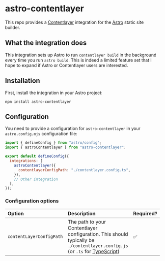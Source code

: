 # astro-contentlayer

This repo provides a [Contentlayer] integration for the [Astro] static site builder.

## What the integration does

This integration sets up Astro to run `contentlayer build` in the background every time you run `astro build`. This is indeed a limited feature set that I hope to expand if Astro or Contentlayer users are interested.

## Installation

First, install the integration in your Astro project:

```shell
npm install astro-contentlayer
```

## Configuration

You need to provide a configuration for `astro-contentlayer` in your `astro.config.mjs` configuration file:

```js
import { defineConfig } from "astro/config";
import { astroContentlayer } from "astro-contentlayer";

export default defineConfig({
  integrations: [
    astroContentlayer({
      contentlayerConfigPath: "./contentlayer.config.ts",
    }),
    // Other integration
  ],
});
```

### Configuration options

| Option                   | Description                                                                                                                  | Required? |
| :----------------------- | :--------------------------------------------------------------------------------------------------------------------------- | :-------- |
| `contentLayerConfigPath` | The path to your Contentlayer configuration. This should typically be `./contentlayer.config.js` (or `.ts` for [TypeScript]) | ✅        |

[astro]: https://astro.build
[contentlayer]: https://contentlayer.dev
[typescript]: https://typescriptlang.org
